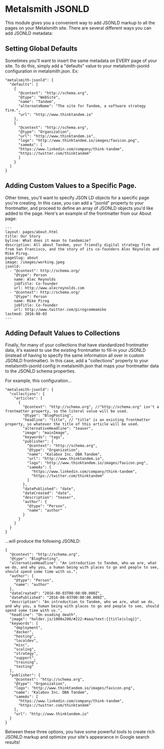 # Metalsmith JSONLD

This module gives you a convenient way to add JSONLD markup to all the pages on your Metalsmith site. There are several different ways you can add JSONLD metadata:

## Setting Global Defaults

Sometimes you'll want to insert the same metadata on EVERY page of your site. To do this, simply add a "defaults" value to your metalsmith-jsonld configuration in metalsmith.json. Ex:

```
"metalsmith-jsonld": {
  "defaults": [
    {
      "@context": "http://schema.org",
      "@type": "WebSite",
      "name": "Tandem",
      "alternateName": "The site for Tandem, a software strategy firm.",
      "url": "http://www.thinktandem.io"
    },
    {
      "@context": "http://schema.org",
      "@type": "Organization",
      "url": "http://www.thinktandem.io",
      "logo": "http://www.thinktandem.io/images/favicon.png",
      "sameAs": [
      "https://www.linkedin.com/company/think-tandem",
      "https://twitter.com/thinktandem"
      ]
    }
  ]
}
```

## Adding Custom Values to a Specific Page.

Other times, you'll want to specify JSON LD objects for a specific page you're creating. In this case, you can add a "jsonld" property to your frontmatter, and proceed to define an array of JSONLD objects you'd like added to the page. Here's an example of the frontmatter from our About page:

```
---
layout: pages/about.html
title: Our Story
byline: What does it mean to tandemize?
description: All about Tandem, your friendly digital strategy firm from San Francisco, and the story of its co-founders Alec Reynolds and Mike Pirog.
pageSlug: about
image: /images/working.jpeg
jsonld:
  - "@context": http://schema.org/
    "@type": Person
    name: Alec Reynolds
    jobTitle: Co-founder
    url: http://www.alecreynolds.com
  - "@context": http://schema.org/
    "@type": Person
    name: Mike Pirog
    jobTitle: Co-founder
    url: http://www.twitter.com/pirogcommamike
lastmod: 2016-08-03
---
```

## Adding Default Values to Collections

Finally, for many of your collections that have standardized frontmatter data, it's easiest to use the existing frontmatter to fill-in your JSONLD (instead of having to specify the same information all over in custom JSONLD frontmatter). In this case, add a "collections" property to your metalsmith-jsonld config in metalsmith.json that maps your frontmatter data to the JSONLD schema properties.

For example, this configuration...

```
"metalsmith-jsonld": {
  "collections": {
    "articles": [
      {
        "@context": "http://schema.org", //"http://schema.org" isn't a frontmatter property, so the literal value will be used.
        "@type": "BlogPosting",
        "headline": "title", // "title" is an existing frontmatter property, so whatever the title of this article will be used.
        "alternativeHeadline": "teaser",
        "image": "mainImage",
        "keywords": "tags", 
        "publisher": {
          "@context": "http://schema.org",
          "@type": "Organization",
          "name": "Kalabox Inc. DBA Tandem",
          "url": "http://www.thinktandem.io",
          "logo": "http://www.thinktandem.io/images/favicon.png",
          "sameAs": [
            "https://www.linkedin.com/company/think-tandem",
            "https://twitter.com/thinktandem"
          ]
        },
        "datePublished": "date",
        "dateCreated": "date",
        "description": "teaser",
        "author": {
          "@type": "Person",
          "name": "author"
        }
      }
    ]
  }
}
```

...will produce the following JSONLD:

```
{
  "@context": "http://schema.org",
  "@type": "BlogPosting",
  "alternativeHeadline": "An introduction to Tandem, who we are, what we do, and why you, a human being with places to go and people to see, should spend some time with us.",
  "author": {
    "@type": "Person",
    "name": "author"
  },
  "dateCreated": "2016-08-03T00:00:00.000Z",
  "datePublished": "2016-08-03T00:00:00.000Z",
  "description": "An introduction to Tandem, who we are, what we do, and why you, a human being with places to go and people to see, should spend some time with us.",
  "headline": "On evading death",
  "image": "holder.js/1000x200/#222:#aaa/text:{{title|slug}}",
  "keywords": [
    "deployment",
    "docker",
    "hosting",
    "localdev",
    "misc",
    "scaling",
    "strategy",
    "support",
    "training",
    "testing"
  ],
  "publisher": {
    "@context": "http://schema.org",
    "@type": "Organization",
    "logo": "http://www.thinktandem.io/images/favicon.png",
    "name": "Kalabox Inc. DBA Tandem",
    "sameAs": [
      "https://www.linkedin.com/company/think-tandem",
      "https://twitter.com/thinktandem"
    ],
    "url": "http://www.thinktandem.io"
  }
}
```

Between these three options, you have some powerful tools to create rich JSONLD markup and optimize your site's appearance in Google search results!